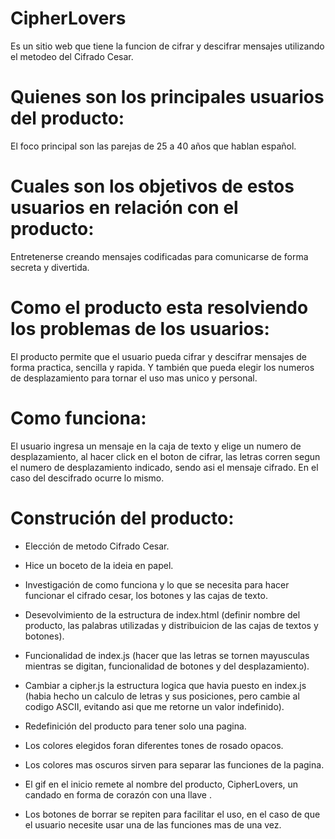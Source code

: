 

# CipherLovers

Es un sitio web que tiene la funcion de cifrar y descifrar mensajes utilizando el metodeo del Cifrado Cesar.


# Quienes son los principales usuarios del producto:

El foco principal son las parejas de 25 a 40 años que hablan español.


# Cuales son los objetivos de estos usuarios en relación con el producto:

Entretenerse creando mensajes codificadas para comunicarse de forma secreta y divertida.


# Como el producto esta resolviendo los problemas de los usuarios:

El producto permite que el usuario pueda cifrar y descifrar mensajes de forma practica, sencilla y rapida. Y también que pueda elegir los numeros de desplazamiento para tornar el uso mas unico y personal.


# Como funciona:

El usuario ingresa un mensaje en la caja de texto y elige un numero de desplazamiento, al hacer click en el boton de cifrar, las letras corren segun el numero de desplazamiento indicado, sendo asi el mensaje cifrado. En el caso del descifrado ocurre lo mismo.


# Construción del producto:

* Elección de metodo Cifrado Cesar.

* Hice un boceto de la ideia en papel.

* Investigación de como funciona y lo que se necesita para hacer funcionar el cifrado cesar, los botones y las cajas de texto.
  
* Desevolvimiento de la estructura de index.html (definir nombre del producto, las palabras utilizadas y distribuicion de las cajas de textos y botones).

* Funcionalidad de index.js (hacer que las letras se tornen mayusculas mientras se digitan, funcionalidad de botones y del desplazamiento).

* Cambiar a cipher.js la estructura logica que havia puesto en index.js (habia hecho un calculo de letras y sus posiciones, pero cambie al codigo ASCII, evitando asi que me retorne un valor indefinido).

* Redefinición del producto para tener solo una pagina.

* Los colores elegidos foran diferentes tones de rosado opacos.

* Los colores mas oscuros sirven para separar las funciones de la pagina.

* El gif en el inicio remete al nombre del producto, CipherLovers, un candado en forma de corazón con una llave .

* Los botones de borrar se repiten para facilitar el uso, en el caso de que el usuario necesite usar una de las funciones mas de una vez.

###













